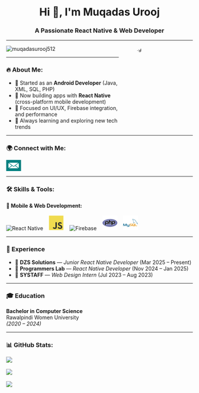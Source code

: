<h1 align="center">Hi 👋, I'm Muqadas Urooj</h1>
<h3 align="center">A Passionate React Native & Web Developer</h3>

---

<img 
  align="right" 
  alt="coding" 
  width="200" 
  src="" 
  style="border-radius: 50%; object-fit: cover; aspect-ratio: 1 / 1;" 
/>




<p align="left"> 
  <img src="https://komarev.com/ghpvc/?username=muqadasurooj512&label=Profile%20views&color=0e75b6&style=flat" alt="muqadasurooj512" /> 
</p>

---

### 🔥 About Me:

- 🧠 Started as an **Android Developer** (Java, XML, SQL, PHP)  
- 🚀 Now building apps with **React Native** (cross-platform mobile development)  
- 🔧 Focused on UI/UX, Firebase integration, and performance  
- 🎯 Always learning and exploring new tech trends  

---

### 🌍 Connect with Me:

<p align="left">
  <a href="https://www.linkedin.com/in/muqadasurooj5121472" target="_blank">
<!--     <img align="center" src="https://raw.githubusercontent.com/rahuldkjain/github-profile-readme-generator/master/src/images/icons/Social/linked-in-alt.svg" alt="LinkedIn" height="30" width="40" />
  </a>
  &nbsp;&nbsp; -->
<!--   <a href="mailto:muqadasurooj39@gmail.com"> -->
    <img align="center" src="https://raw.githubusercontent.com/edent/SuperTinyIcons/master/images/svg/email.svg" alt="Email" height="30" width="40" />
  </a>
</p>

---

### 🛠️ Skills & Tools:

#### 📌 Mobile & Web Development:
<p align="left">
  <img src="https://reactnative.dev/img/header_logo.svg" alt="React Native" width="40" height="40"/>
  &nbsp;&nbsp;
  <img src="https://raw.githubusercontent.com/devicons/devicon/master/icons/javascript/javascript-original.svg" alt="JavaScript" width="40" height="40"/>
  &nbsp;&nbsp;
  <img src="https://www.vectorlogo.zone/logos/firebase/firebase-icon.svg" alt="Firebase" width="40" height="40"/>
  &nbsp;&nbsp;
  <img src="https://raw.githubusercontent.com/devicons/devicon/master/icons/php/php-original.svg" alt="PHP" width="40" height="40"/>
  &nbsp;&nbsp;
  <img src="https://raw.githubusercontent.com/devicons/devicon/master/icons/mysql/mysql-original-wordmark.svg" alt="MySQL" width="40" height="40"/>
</p>

---

### 🧩 Experience

- 💼 **DZS Solutions** — *Junior React Native Developer* (Mar 2025 – Present)  
- 💼 **Programmers Lab** — *React Native Developer* (Nov 2024 – Jan 2025)  
- 💼 **SYSTAFF** — *Web Design Intern* (Jul 2023 – Aug 2023)

---

### 🎓 Education

**Bachelor in Computer Science**  
Rawalpindi Women University  
*(2020 – 2024)*

---

### 📊 GitHub Stats:

<p align="left">
  <img src="https://github-readme-stats.vercel.app/api/top-langs/?username=muqadasurooj512&layout=compact&theme=default" />
</p>

<p>
  <img src="https://github-readme-stats.vercel.app/api?username=muqadasurooj512&show_icons=true&theme=default" />
</p>

<p>
  <img src="https://github-readme-streak-stats.herokuapp.com?user=muqadasurooj512&theme=default" />
</p>
